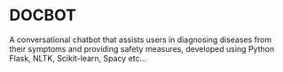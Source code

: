 # DOCBOT
A conversational chatbot that assists users in diagnosing diseases from their symptoms and providing safety measures, developed using Python Flask, NLTK, Scikit-learn, Spacy etc...

